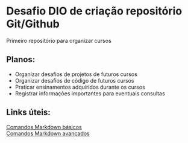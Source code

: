 # Desafio DIO de criação repositório Git/Github
Primeiro repositório para organizar cursos
## Planos:
- Organizar desafios de projetos de futuros cursos
- Organizar desafios de código de futuros cursos
- Praticar ensinamentos adquiridos durante os cursos
- Registrar informações importantes para eventuais consultas
## Links úteis:
[Comandos Markdown básicos](https://www.markdownguide.org/basic-syntax/)  
[Comandos Markdown avançados](https://www.markdownguide.org/extended-syntax/)

